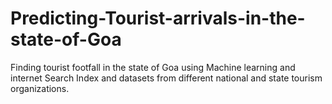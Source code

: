 # Predicting-Tourist-arrivals-in-the-state-of-Goa
Finding tourist footfall in the state of Goa using Machine learning and internet Search Index and datasets from different national and state tourism organizations.
